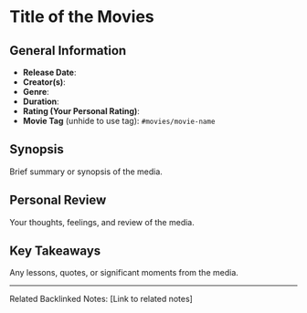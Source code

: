 # Title of the Movies

## General Information
- **Release Date**: 
- **Creator(s)**: 
- **Genre**: 
- **Duration**: 
- **Rating (Your Personal Rating)**: 
- **Movie Tag** (unhide to use tag): `#movies/movie-name`

## Synopsis
Brief summary or synopsis of the media.

## Personal Review
Your thoughts, feelings, and review of the media.

## Key Takeaways
Any lessons, quotes, or significant moments from the media.

---
Related Backlinked Notes: [Link to related notes]
